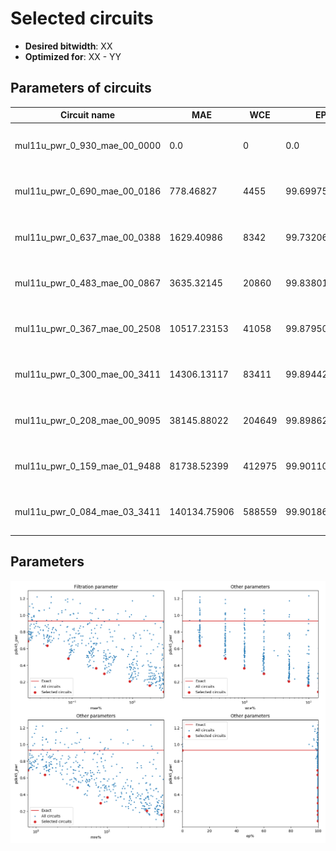 
Selected circuits
===================
 - **Desired bitwidth**: XX
 - **Optimized for**: XX - YY


Parameters of circuits
----------------------------

| Circuit name | MAE | WCE | EP | MRE | Download |
| --- |  --- | --- | --- | --- | --- | 
| mul11u_pwr_0_930_mae_00_0000 | 0.0 | 0 | 0.0 | 0.0 |  [Verilog generic](mul11u_pwr_0_930_mae_00_0000_gen.v) [Verilog PDK45](mul11u_pwr_0_930_mae_00_0000_pdk45.v)  [C](mul11u_pwr_0_930_mae_00_0000.c) |
| mul11u_pwr_0_690_mae_00_0186 | 778.46827 | 4455 | 99.6997594833 | 0.7711579881 |  [Verilog generic](mul11u_pwr_0_690_mae_00_0186_gen.v) [Verilog PDK45](mul11u_pwr_0_690_mae_00_0186_pdk45.v)  [C](mul11u_pwr_0_690_mae_00_0186.c) |
| mul11u_pwr_0_637_mae_00_0388 | 1629.40986 | 8342 | 99.7320652008 | 1.3374605277 |  [Verilog generic](mul11u_pwr_0_637_mae_00_0388_gen.v) [Verilog PDK45](mul11u_pwr_0_637_mae_00_0388_pdk45.v)  [C](mul11u_pwr_0_637_mae_00_0388.c) |
| mul11u_pwr_0_483_mae_00_0867 | 3635.32145 | 20860 | 99.8380184174 | 3.8375181669 |  [Verilog generic](mul11u_pwr_0_483_mae_00_0867_gen.v) [Verilog PDK45](mul11u_pwr_0_483_mae_00_0867_pdk45.v)  [C](mul11u_pwr_0_483_mae_00_0867.c) |
| mul11u_pwr_0_367_mae_00_2508 | 10517.23153 | 41058 | 99.8795032501 | 10.0622115417 |  [Verilog generic](mul11u_pwr_0_367_mae_00_2508_gen.v) [Verilog PDK45](mul11u_pwr_0_367_mae_00_2508_pdk45.v)  [C](mul11u_pwr_0_367_mae_00_2508.c) |
| mul11u_pwr_0_300_mae_00_3411 | 14306.13117 | 83411 | 99.8944282532 | 8.0970764444 |  [Verilog generic](mul11u_pwr_0_300_mae_00_3411_gen.v) [Verilog PDK45](mul11u_pwr_0_300_mae_00_3411_pdk45.v)  [C](mul11u_pwr_0_300_mae_00_3411.c) |
| mul11u_pwr_0_208_mae_00_9095 | 38145.88022 | 204649 | 99.8986244202 | 36.0396990935 |  [Verilog generic](mul11u_pwr_0_208_mae_00_9095_gen.v) [Verilog PDK45](mul11u_pwr_0_208_mae_00_9095_pdk45.v)  [C](mul11u_pwr_0_208_mae_00_9095.c) |
| mul11u_pwr_0_159_mae_01_9488 | 81738.52399 | 412975 | 99.9011039734 | 58.2859280171 |  [Verilog generic](mul11u_pwr_0_159_mae_01_9488_gen.v) [Verilog PDK45](mul11u_pwr_0_159_mae_01_9488_pdk45.v)  [C](mul11u_pwr_0_159_mae_01_9488.c) |
| mul11u_pwr_0_084_mae_03_3411 | 140134.75906 | 588559 | 99.9018669128 | 62.9040345803 |  [Verilog generic](mul11u_pwr_0_084_mae_03_3411_gen.v) [Verilog PDK45](mul11u_pwr_0_084_mae_03_3411_pdk45.v)  [C](mul11u_pwr_0_084_mae_03_3411.c) |

Parameters
--------------
![Parameters figure](fig.png)
         